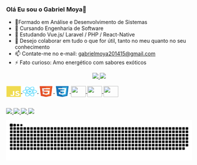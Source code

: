### Olá Eu sou o Gabriel Moya👋

- 🏅Formado em Análise e Desenvolvimento de Sistemas
- 📖 Cursando Engenharia de Software
- 🌱 Estudando Vue.js/ Laravel / PHP / React-Native
- 👯 Desejo colaborar em tudo o que for útil, tanto no meu quanto no seu conhecimento
- 📫 Contate-me no e-mail: gabrielmoya201415@gmail.com
- ⚡ Fato curioso: Amo energético com sabores exóticos

<div align="center">
  <a href="https://github.com/GabrielMoyaIFPR">
  <img height="180em" src="https://github-readme-stats.vercel.app/api?username=GabrielMoyaIFPR&show_icons=true&theme=dark&include_all_commits=true&count_private=true"/>
  <img height="180em" src="https://github-readme-stats.vercel.app/api/top-langs/?username=GabrielMoyaIFPR&layout=compact&langs_count=7&theme=dark"/>
</div>

<div style="display: inline_block"><br>
  <img align="center" height="30" width="40"
       src="https://raw.githubusercontent.com/devicons/devicon/master/icons/javascript/javascript-plain.svg">
  <img align="center" height="30" width="40" 
       src="https://raw.githubusercontent.com/devicons/devicon/master/icons/react/react-original.svg">
  <img align="center" height="30" width="40" 
       src="https://raw.githubusercontent.com/devicons/devicon/master/icons/html5/html5-original.svg">
  <img align="center" height="30" width="40" 
       src="https://raw.githubusercontent.com/devicons/devicon/master/icons/css3/css3-original.svg">
  <img align="center" height="30" width="40" 
       src="https://cdn.jsdelivr.net/gh/devicons/devicon/icons/vuejs/vuejs-original.svg">
  <img align="center" height="30" width="40" 
       src="https://cdn.jsdelivr.net/gh/devicons/devicon/icons/python/python-original.svg">
  <img align="center" height="30" width="40" 
       src="https://cdn.jsdelivr.net/gh/devicons/devicon/icons/django/django-original.svg">
</div>
  
  ##
  
 <div> 
  <a href = "mailto:gabrielmoya201415@gmail.com">
    <img src="https://img.shields.io/badge/-Gmail-%23333?style=for-the-badge&logo=gmail&logoColor=white" target="_blank">
  </a>
  <a href="https://www.linkedin.com/in/gabriel-moya-961682195/" target="_blank">
    <img src="https://img.shields.io/badge/-Linkedin-%230077B5?style=for-the-badge&logo=linkedin&logoColor=white" target="_blank">   </a>
  <a href="https://www.facebook.com/gabriel.moya.180" target="_blank">
    <img src="https://img.shields.io/badge/-Facebook-%230077B5?style=for-the-badge&logo=facebook&logoColor=white" target="_blank">   </a>
  <a href="https://www.instagram.com/moyagabriel/" target="_blank">
    <img src="https://img.shields.io/badge/-Instagram-%23E4405F?style=for-the-badge&logo=instagram&logoColor=white"                 target="_blank">                                                                                                                   </a>
 
  ![Snake animation](https://github.com/GabrielMoyaIFPR/GabrielMoyaIFPR/blob/output/github-contribution-grid-snake.svg)
 
</div>
